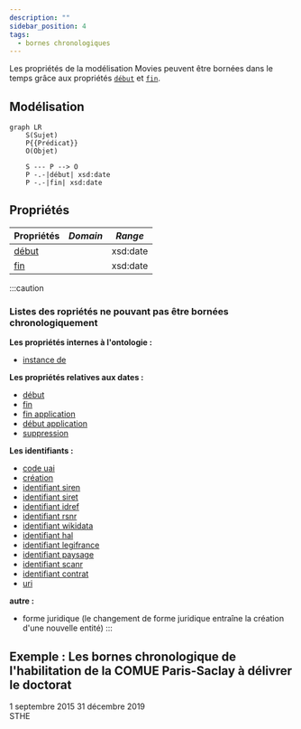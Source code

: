 ```yaml
---
description: ""
sidebar_position: 4
tags:
  - bornes chronologiques
---
```


Les propriétés de la modélisation Movies peuvent être bornées dans le temps grâce aux propriétés [`début`](/Ontologie/Propriétés/début) et [`fin`](/Ontologie/Propriétés/fin).

## Modélisation

```mermaid
graph LR
    S(Sujet)
    P{{Prédicat}}
    O(Objet)

    S --- P --> O
    P -.-|début| xsd:date
    P -.-|fin| xsd:date
```

## Propriétés

| **Propriétés**                            | ***Domain*** | ***Range*** |
| ----------------------------------------- | ------------ | ----------- |
| [début](/Ontologie/Propriétés/début) |              | xsd:date    |
| [fin](/Ontologie/Propriétés/fin)     |              | xsd:date    |

:::caution

### Listes des ropriétés ne pouvant pas être bornées chronologiquement

**Les propriétés internes à l'ontologie :**

* [instance de](/Ontologie/Propriétés/instance%20de)
<!-- * [sous classe de](/Ontologie/Propriétés/sous%20classe%20de) -->
<!-- * [sous propriété de](/Ontologie/Propriétés/sous%20propriété%20de) -->

**Les propriétés relatives aux dates :**

* [début](/Ontologie/Propriétés/début)
* [fin](/Ontologie/Propriétés/fin)
* [fin application](/Ontologie/Propriétés/fin%20application)
* [début application](/Ontologie/Propriétés/début%20application)
* [suppression](/Ontologie/Propriétés/suppression)

**Les identifiants :**

* [code uai](/Ontologie/Propriétés/code%20uai)
* [création](/Ontologie/Propriétés/création)
* [identifiant siren](/Ontologie/Propriétés/identifiant%20siren)
* [identifiant siret](/Ontologie/Propriétés/identifiant%20siret)
* [identifiant idref](/Ontologie/Propriétés/identifiant%20idref)
* [identifiant rsnr](/Ontologie/Propriétés/identifiant%20rnsr)
* [identifiant wikidata](/Ontologie/Propriétés/identifiant%20wikidata)
* [identifiant hal](/Ontologie/Propriétés/identifiant%20hal)
* [identifiant legifrance](/Ontologie/Propriétés/identifiant%20legifrance)
* [identifiant paysage](/Ontologie/Propriétés/identifiant%20paysage)
* [identifiant scanr](/Ontologie/Propriétés/identifiant%20scanr)
* [identifiant contrat](/Ontologie/Propriétés/identifiant%20contrat)
* [uri](/Ontologie/Propriétés/uri)

**autre :**

* forme juridique (le changement de forme juridique entraîne la création d'une nouvelle entité)
:::

## Exemple : Les bornes chronologique de l'habilitation de la COMUE Paris-Saclay à délivrer le doctorat

<Claim property="habilitation doctorale">
    <Statement value="Habilitation doctorale">
        <div class="emphase">
            <Qualifier property="début">1 septembre 2015</Qualifier>
            <Qualifier property="fin">31 décembre 2019</Qualifier>
        </div>
        <References>
            <Reference>
                <ReferenceElement property="source">STHE</ReferenceElement>
            </Reference>
        </References>
    </Statement>
</Claim>
